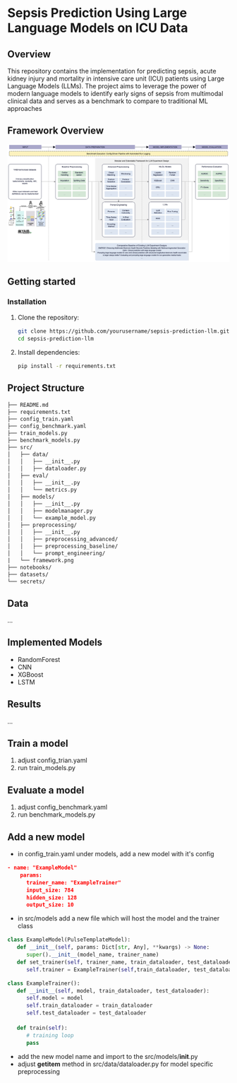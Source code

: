 # Sepsis Prediction Using Large Language Models on ICU Data

## Overview

This repository contains the implementation for predicting sepsis, acute kidney injury and mortality in intensive care unit (ICU) patients using Large Language Models (LLMs). The project aims to leverage the power of modern language models to identify early signs of sepsis from multimodal clinical data and serves as a benchmark to compare to traditional ML approaches

## Framework Overview

![Framework Overview](src/framework.png)

## Getting started

### Installation

1. Clone the repository:

   ```bash
   git clone https://github.com/yourusername/sepsis-prediction-llm.git
   cd sepsis-prediction-llm
   ```

2. Install dependencies:
   ```bash
   pip install -r requirements.txt
   ```

## Project Structure

```
├── README.md
├── requirements.txt
├── config_train.yaml
├── config_benchmark.yaml
├── train_models.py
├── benchmark_models.py
├── src/
│   ├── data/
│   │   ├── __init__.py
│   │   ├── dataloader.py
│   ├── eval/
│   │   ├── __init__.py
│   │   └── metrics.py
│   ├── models/
│   │   ├── __init__.py
│   │   ├── modelmanager.py
│   │   └── example_model.py
│   ├── preprocessing/
│   │   ├── __init__.py
│   │   ├── preprocessing_advanced/
│   │   ├── preprocessing_baseline/
│   │   └── prompt_engineering/
|   └── framework.png
├── notebooks/
├── datasets/
└── secrets/
```

## Data

...

## Implemented Models

- RandomForest
- CNN
- XGBoost
- LSTM

## Results

...

## Train a model

1. adjust config_trian.yaml
2. run train_models.py

## Evaluate a model

1. adjust config_benchmark.yaml
2. run benchmark_models.py

## Add a new model

- in config_train.yaml under models, add a new model with it's config

```json
- name: "ExampleModel"
    params:
      trainer_name: "ExampleTrainer"
      input_size: 784
      hidden_size: 128
      output_size: 10
```

- in src/models add a new file which will host the model and the trainer class

```python
class ExampleModel(PulseTemplateModel):
   def __init__(self, params: Dict[str, Any], **kwargs) -> None:
      super().__init__(model_name, trainer_name)
   def set_trainer(self, trainer_name, train_dataloader, test_dataloader):
      self.trainer = ExampleTrainer(self,train_dataloader, test_dataloader)
```

```python
class ExampleTrainer():
   def __init__(self, model, train_dataloader, test_dataloader):
      self.model = model
      self.train_dataloader = train_dataloader
      self.test_dataloader = test_dataloader

   def train(self):
      # training loop
      pass

```

- add the new model name and import to the src/models/**init**.py
- adjust **getitem** method in src/data/dataloader.py for model specific preprocessing
